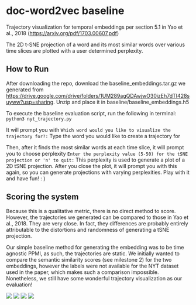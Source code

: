 # doc-word2vec baseline
Trajectory visualization for temporal embeddings per section 5.1 in Yao et al., 2018 (https://arxiv.org/pdf/1703.00607.pdf)

The 2D t-SNE projection of a word and its most similar words over various time slices are plotted with a user determined perplexity.

## How to Run
After downloading the repo, download the baseline_embeddings.tar.gz we generated from https://drive.google.com/drive/folders/1UM289agQDAwjwO30izEh7dTI428suyww?usp=sharing.
Unzip and place it in baseline/baseline_embeddings.h5

To execute the baseline evaluation script, run the following in terminal:
```python3 nyt_trajectory.py```

It will prompt you with
```Which word would you like to visualize the trajectory for?:```
Type the word you would like to create a trajectory for

Then, after it finds the most similar words at each time slice, it will prompt you to choose perplexity
```Enter the perplexity value (5-50) for the tSNE projection or 'n' to quit:```
This perplexity is used to generate a plot of a 2D tSNE projection.
After you close the plot, it will prompt you with this again, so you can generate projections with varying perplexities.
Play with it and have fun! : )

## Scoring the system
Because this is a qualitative metric, there is no direct method to score.
However, the trajectories we generated can be compared to those in Yao et al., 2018. They are very close. In fact, they differences are probably entirely attributable to the distortions and randomness of generating a tSNE projection.

Our simple baseline method for generating the embedding was to be time agnostic PPMI, as such, the trajectories are static.
We initially wanted to compare the semantic similarity scores (see milestone 2) for the two embeddings, however the labels were not available for the NYT dataset used in the paper, which makes such a comparison impossible.
Nonetheless, we still have some wonderful trajectory visualization as our evaluation!

![](evaluation_images/apple_10.png)
![](evaluation_images/amazon_10.png)
![](evaluation_images/obama_10.png)
![](evaluation_images/trump_10.png)
